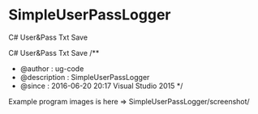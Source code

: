 # SimpleUserPassLogger
C# User&amp;Pass Txt Save

  C# User&amp;Pass Txt Save
/**
 * @author          :   ug-code
 * @description     :   SimpleUserPassLogger
 * @since           :   2016-06-20 20:17  Visual Studio 2015
 */
 
 
 Example
 program images is here => SimpleUserPassLogger/screenshot/
 
